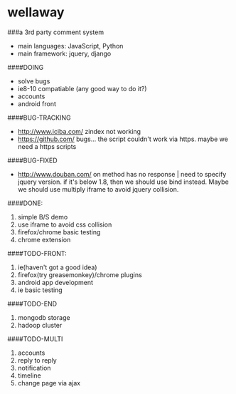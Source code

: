 wellaway
========

###a 3rd party comment system

* main languages: JavaScript, Python
* main framework: jquery, django

####DOING

* solve bugs
* ie8-10 compatiable (any good way to do it?)
* accounts
* android front

####BUG-TRACKING

* http://www.iciba.com/ zindex not working
* https://github.com/ bugs... the script couldn't work via https. maybe we need a https scripts

####BUG-FIXED

* http://www.douban.com/ on method has no response | need to specify jquery version. if it's below 1.8, then we should use bind instead. Maybe we should use multiply iframe to avoid jquery collision.

####DONE:

1. simple B/S demo
2. use iframe to avoid css collision
3. firefox/chrome basic testing
4. chrome extension

####TODO-FRONT:
1. ie(haven't got a good idea)
2. firefox(try greasemonkey)/chrome plugins
3. android app development
4. ie basic testing

####TODO-END
1. mongodb storage
2. hadoop cluster

####TODO-MULTI
1. accounts
2. reply to reply
3. notification
4. timeline
5. change page via ajax

